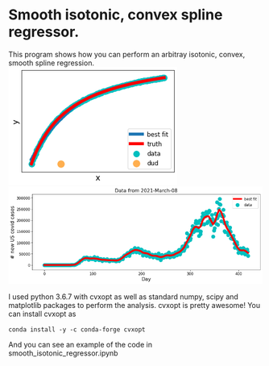 # Smooth isotonic, convex spline regressor.

This program shows how you can perform an arbitray isotonic, convex, smooth spline regression.
![Demo of isotonic concave regression](./demo.png?raw=true "Title")
![Demo of regression](./covid_demo.png?raw=true "Title")

I used python 3.6.7 with cvxopt as well as standard numpy, scipy and matplotlib packages to perform the analysis. cvxopt is pretty awesome!
You can install cvxopt as 
```
conda install -y -c conda-forge cvxopt
```

And you can see an example of the code in smooth_isotonic_regressor.ipynb
